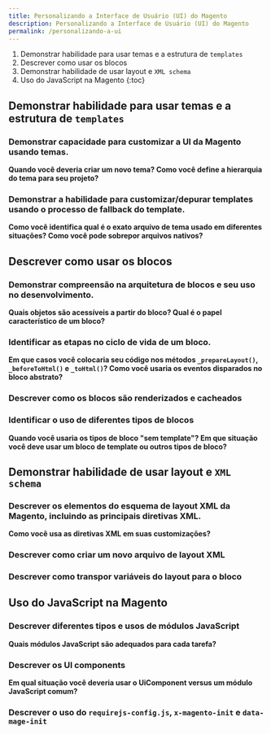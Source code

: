 ```yaml
---
title: Personalizando a Interface de Usuário (UI) do Magento
description: Personalizando a Interface de Usuário (UI) do Magento
permalink: /personalizando-a-ui
---
```


1. Demonstrar habilidade para usar temas e a estrutura de `templates`
2. Descrever como usar os blocos
3. Demonstrar habilidade de usar layout e `XML schema`
4. Uso do JavaScript na Magento
{:toc}

## Demonstrar habilidade para usar temas e a estrutura de `templates`

### Demonstrar capacidade para customizar a UI da Magento usando temas. 
**Quando você deveria criar um novo tema? Como você define a hierarquia do tema para seu projeto?**

### Demonstrar a habilidade para customizar/depurar templates usando o processo de fallback do template. 
**Como você identifica qual é o exato arquivo de tema usado em diferentes situações? Como você pode sobrepor arquivos nativos?**


## Descrever como usar os blocos

### Demonstrar compreensão na arquitetura de blocos e seu uso no desenvolvimento.
**Quais objetos são acessíveis a partir do bloco? Qual é o papel característico de um bloco?**

### Identificar as etapas no ciclo de vida de um bloco.
**Em que casos você colocaria seu código nos métodos `_prepareLayout()`, `_beforeToHtml()` e `_toHtml()`? Como você usaria os eventos disparados no bloco abstrato?**

### Descrever como os blocos são renderizados e cacheados

### Identificar o uso de diferentes tipos de blocos
**Quando você usaria os tipos de bloco "sem template"? Em que situação você deve usar um bloco de template ou outros tipos de bloco?**

## Demonstrar habilidade de usar layout e `XML schema`

### Descrever os elementos do esquema de layout XML da Magento, incluindo as principais diretivas XML. 
**Como você usa as diretivas XML em suas customizações?**

### Descrever como criar um novo arquivo de layout XML

### Descrever como transpor variáveis do layout para o bloco

## Uso do JavaScript na Magento

### Descrever diferentes tipos e usos de módulos JavaScript
**Quais módulos JavaScript são adequados para cada tarefa?**

### Descrever os UI components
**Em qual situação você deveria usar o UiComponent versus um módulo JavaScript comum?**

### Descrever o uso do `requirejs-config.js`, `x-magento-init` e `data-mage-init` 
